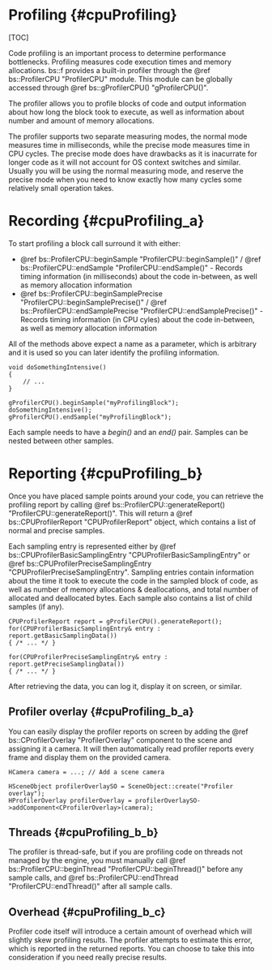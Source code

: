 Profiling				{#cpuProfiling}
===============
[TOC]

Code profiling is an important process to determine performance bottlenecks. Profiling measures code execution times and memory allocations. bs::f provides a built-in profiler through the @ref bs::ProfilerCPU "ProfilerCPU" module. This module can be globally accessed through @ref bs::gProfilerCPU() "gProfilerCPU()".

The profiler allows you to profile blocks of code and output information about how long the block took to execute, as well as information about number and amount of memory allocations.

The profiler supports two separate measuring modes, the normal mode measures time in milliseconds, while the precise mode measures time in CPU cycles. The precise mode does have drawbacks as it is inacurrate for longer code as it will not account for OS context switches and similar. Usually you will be using the normal measuring mode, and reserve the precise mode when you need to know exactly how many cycles some relatively small operation takes.

# Recording {#cpuProfiling_a}
To start profiling a block call surround it with either:
 - @ref bs::ProfilerCPU::beginSample "ProfilerCPU::beginSample()" / @ref bs::ProfilerCPU::endSample "ProfilerCPU::endSample()" - Records timing information (in milliseconds) about the code in-between, as well as memory allocation information
 - @ref bs::ProfilerCPU::beginSamplePrecise "ProfilerCPU::beginSamplePrecise()" / @ref bs::ProfilerCPU::endSamplePrecise "ProfilerCPU::endSamplePrecise()" - Records timing information (in CPU cyles) about the code in-between, as well as memory allocation information
 
All of the methods above expect a name as a parameter, which is arbitrary and it is used so you can later identify the profiling information. 

~~~~~~~~~~~~~{.cpp}
void doSomethingIntensive()
{
	// ...
}

gProfilerCPU().beginSample("myProfilingBlock");
doSomethingIntensive();
gProfilerCPU().endSample("myProfilingBlock");
~~~~~~~~~~~~~

Each sample needs to have a *begin()* and an *end()* pair. Samples can be nested between other samples.

# Reporting {#cpuProfiling_b}
Once you have placed sample points around your code, you can retrieve the profiling report by calling @ref bs::ProfilerCPU::generateReport() "ProfilerCPU::generateReport()". This will return a @ref bs::CPUProfilerReport "CPUProfilerReport" object, which contains a list of normal and precise samples.

Each sampling entry is represented either by @ref bs::CPUProfilerBasicSamplingEntry "CPUProfilerBasicSamplingEntry" or @ref bs::CPUProfilerPreciseSamplingEntry "CPUProfilerPreciseSamplingEntry". Sampling entries contain information about the time it took to execute the code in the sampled block of code, as well as number of memory allocations & deallocations, and total number of allocated and deallocated bytes. Each sample also contains a list of child samples (if any).

~~~~~~~~~~~~~{.cpp}
CPUProfilerReport report = gProfilerCPU().generateReport();
for(CPUProfilerBasicSamplingEntry& entry : report.getBasicSamplingData())
{ /* ... */ }

for(CPUProfilerPreciseSamplingEntry& entry : report.getPreciseSamplingData())
{ /* ... */ }
~~~~~~~~~~~~~

After retrieving the data, you can log it, display it on screen, or similar.

## Profiler overlay {#cpuProfiling_b_a}
You can easily display the profiler reports on screen by adding the @ref bs::CProfilerOverlay "ProfilerOverlay" component to the scene and assigning it a camera. It will then automatically read profiler reports every frame and display them on the provided camera.

~~~~~~~~~~~~~{.cpp}
HCamera camera = ...; // Add a scene camera

HSceneObject profilerOverlaySO = SceneObject::create("Profiler overlay");
HProfilerOverlay profilerOverlay = profilerOverlaySO->addComponent<CProfilerOverlay>(camera);
~~~~~~~~~~~~~

## Threads {#cpuProfiling_b_b}
The profiler is thread-safe, but if you are profiling code on threads not managed by the engine, you must manually call @ref bs::ProfilerCPU::beginThread "ProfilerCPU::beginThread()" before any sample calls, and @ref bs::ProfilerCPU::endThread "ProfilerCPU::endThread()" after all sample calls.

## Overhead {#cpuProfiling_b_c}
Profiler code itself will introduce a certain amount of overhead which will slightly skew profiling results. The profiler attempts to estimate this error, which is reported in the returned reports. You can choose to take this into consideration if you need really precise results.